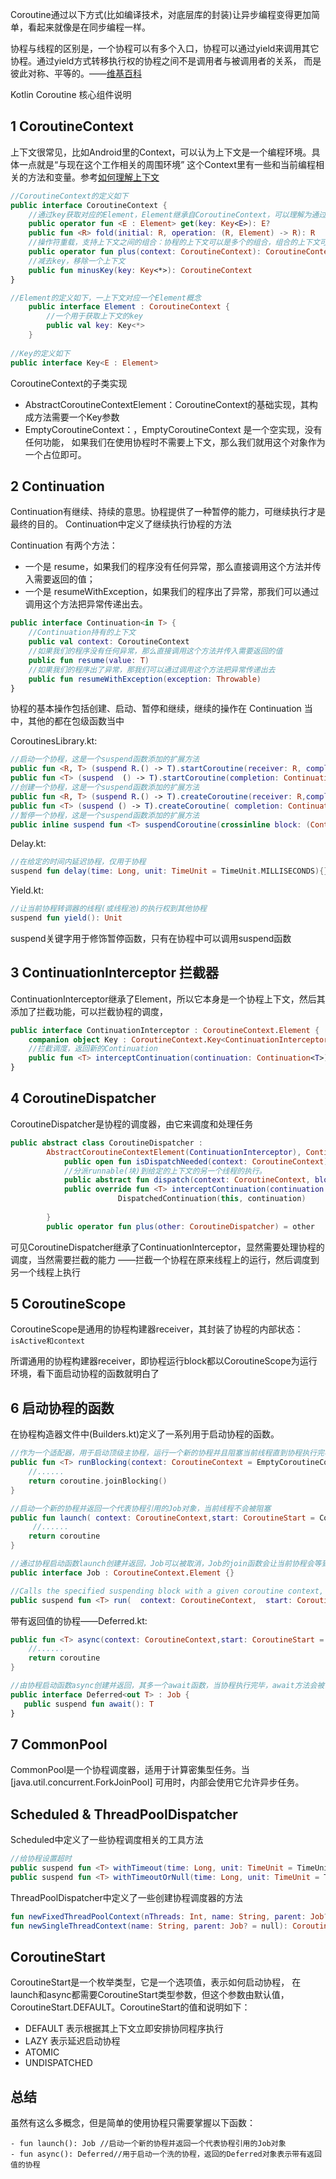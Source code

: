 Coroutine通过以下方式(比如编译技术，对底层库的封装)让异步编程变得更加简单，看起来就像是在同步编程一样。

协程与线程的区别是，一个协程可以有多个入口，协程可以通过yield来调用其它协程。通过yield方式转移执行权的协程之间不是调用者与被调用者的关系，
而是彼此对称、平等的。——[维基百科](https://zh.wikipedia.org/wiki/%E5%8D%8F%E7%A8%8B)


Kotlin Coroutine 核心组件说明

## 1 CoroutineContext

上下文很常见，比如Android里的Context，可以认为上下文是一个编程环境。具体一点就是“与现在这个工作相关的周围环境”
这个Context里有一些和当前编程相关的方法和变量。参考[如何理解上下文](https://www.zhihu.com/question/26387327)

```kotlin
//CoroutineContext的定义如下
public interface CoroutineContext {
    //通过key获取对应的Element，Element继承自CoroutineContext，可以理解为通过key获取对应的上下文
    public operator fun <E : Element> get(key: Key<E>): E?
    public fun <R> fold(initial: R, operation: (R, Element) -> R): R
    //操作符重载，支持上下文之间的组合：协程的上下文可以是多个的组合，组合的上下文可以通过 key 来获取。
    public operator fun plus(context: CoroutineContext): CoroutineContext
    //减去key，移除一个上下文
    public fun minusKey(key: Key<*>): CoroutineContext
}

//Element的定义如下，一上下文对应一个Element概念
    public interface Element : CoroutineContext {
        //一个用于获取上下文的key
        public val key: Key<*>
    }
    
//Key的定义如下
public interface Key<E : Element>
```

CoroutineContext的子类实现

- AbstractCoroutineContextElement：CoroutineContext的基础实现，其构成方法需要一个Key参数
- EmptyCoroutineContext：，EmptyCoroutineContext 是一个空实现，没有任何功能，
如果我们在使用协程时不需要上下文，那么我们就用这个对象作为一个占位即可。

## 2 Continuation

Continuation有继续、持续的意思。协程提供了一种暂停的能力，可继续执行才是最终的目的。
Continuation中定义了继续执行协程的方法

Continuation 有两个方法：

- 一个是 resume，如果我们的程序没有任何异常，那么直接调用这个方法并传入需要返回的值；
- 一个是 resumeWithException，如果我们的程序出了异常，那我们可以通过调用这个方法把异常传递出去。

```kotlin
public interface Continuation<in T> {
    //Continuation持有的上下文
    public val context: CoroutineContext
    //如果我们的程序没有任何异常，那么直接调用这个方法并传入需要返回的值
    public fun resume(value: T)
    //如果我们的程序出了异常，那我们可以通过调用这个方法把异常传递出去
    public fun resumeWithException(exception: Throwable)
}
```

协程的基本操作包括创建、启动、暂停和继续，继续的操作在 Continuation 当中，其他的都在包级函数当中

CoroutinesLibrary.kt:

```kotlin
//启动一个协程，这是一个suspend函数添加的扩展方法
public fun <R, T> (suspend R.() -> T).startCoroutine(receiver: R, completion: Continuation<T>)
public fun <T> (suspend  () -> T).startCoroutine(completion: Continuation<T>) {}
//创建一个协程，这是一个suspend函数添加的扩展方法
public fun <R, T> (suspend R.() -> T).createCoroutine(receiver: R,completion: Continuation<T>): Continuation<Unit> = SafeContinuation(createCoroutineUnchecked(receiver, completion), COROUTINE_SUSPENDED)
public fun <T> (suspend () -> T).createCoroutine( completion: Continuation<T>): Continuation<Unit> 
//暂停一个协程，这是一个suspend函数添加的扩展方法
public inline suspend fun <T> suspendCoroutine(crossinline block: (Continuation<T>) -> Unit): T
```

Delay.kt:

```kotlin
//在给定的时间内延迟协程，仅用于协程
suspend fun delay(time: Long, unit: TimeUnit = TimeUnit.MILLISECONDS){}
```

Yield.kt:
```kotlin
//让当前协程转调器的线程(或线程池)的执行权到其他协程
suspend fun yield(): Unit
```

suspend关键字用于修饰暂停函数，只有在协程中可以调用suspend函数

## 3 ContinuationInterceptor  拦截器

ContinuationInterceptor继承了Element，所以它本身是一个协程上下文，然后其添加了拦截功能，可以拦截协程的调度，

```kotlin
public interface ContinuationInterceptor : CoroutineContext.Element {
    companion object Key : CoroutineContext.Key<ContinuationInterceptor>
    //拦截调度，返回新的Continuation
    public fun <T> interceptContinuation(continuation: Continuation<T>): Continuation<T>
}
```

## 4 CoroutineDispatcher

CoroutineDispatcher是协程的调度器，由它来调度和处理任务

```kotlin
public abstract class CoroutineDispatcher :
        AbstractCoroutineContextElement(ContinuationInterceptor), ContinuationInterceptor {
            public open fun isDispatchNeeded(context: CoroutineContext): Boolean = true
            //分派runnable(块)到给定的上下文的另一个线程的执行。
            public abstract fun dispatch(context: CoroutineContext, block: Runnable)
            public override fun <T> interceptContinuation(continuation: Continuation<T>): Continuation<T> =
                        DispatchedContinuation(this, continuation)
                        
        }
        public operator fun plus(other: CoroutineDispatcher) = other
```

可见CoroutineDispatcher继承了ContinuationInterceptor，显然需要处理协程的调度，当然需要拦截的能力
——拦截一个协程在原来线程上的运行，然后调度到另一个线程上执行


##  5 CoroutineScope

CoroutineScope是通用的协程构建器receiver，其封装了协程的内部状态：`isActive和context`

所谓通用的协程构建器receiver，即协程运行block都以CoroutineScope为运行环境，看下面启动协程的函数就明白了


## 6 启动协程的函数

在协程构造器文件中(Builders.kt)定义了一系列用于启动协程的函数。

```kotlin
//作为一个适配器，用于启动顶级主协程，运行一个新的协程并且阻塞当前线程直到协程执行完毕， 当前线程可中断。
public fun <T> runBlocking(context: CoroutineContext = EmptyCoroutineContext, block: suspend CoroutineScope.() -> T): T {
    //......
    return coroutine.joinBlocking()
}

//启动一个新的协程并返回一个代表协程引用的Job对象，当前线程不会被阻塞
public fun launch( context: CoroutineContext,start: CoroutineStart = CoroutineStart.DEFAULT,block: suspend CoroutineScope.() -> Unit): Job {
     //......
    return coroutine
}

//通过协程启动函数launch创建并返回，Job可以被取消，Job的join函数会让当前协程会等到代表Job的协程运行完毕后再执行
public interface Job : CoroutineContext.Element {}

//Calls the specified suspending block with a given coroutine context, suspends until it completes, and returns the result.
public suspend fun <T> run(  context: CoroutineContext,  start: CoroutineStart = CoroutineStart.DEFAULT, block: suspend () -> T): T
```

带有返回值的协程——Deferred.kt:

```kotlin
public fun <T> async(context: CoroutineContext,start: CoroutineStart = CoroutineStart.DEFAULT,block: suspend CoroutineScope.() -> T): Deferred<T> {
    //......
    return coroutine
}

//由协程启动函数async创建并返回，其多一个await函数，当协程执行完毕，await方法会被调用并返回值(但并不是回调方式)
public interface Deferred<out T> : Job {
   public suspend fun await(): T
}
```

## 7 CommonPool

CommonPool是一个协程调度器，适用于计算密集型任务。当[java.util.concurrent.ForkJoinPool] 可用时，内部会使用它允许异步任务。

## Scheduled & ThreadPoolDispatcher

Scheduled中定义了一些协程调度相关的工具方法
```kotlin
//给协程设置超时
public suspend fun <T> withTimeout(time: Long, unit: TimeUnit = TimeUnit.MILLISECONDS, block: suspend () -> T): T {}
public suspend fun <T> withTimeoutOrNull(time: Long, unit: TimeUnit = TimeUnit.MILLISECONDS, block: suspend () -> T): T? {}
```

ThreadPoolDispatcher中定义了一些创建协程调度器的方法

```kotlin
fun newFixedThreadPoolContext(nThreads: Int, name: String, parent: Job? = null): CoroutineContext
fun newSingleThreadContext(name: String, parent: Job? = null): CoroutineContext
```

## CoroutineStart

CoroutineStart是一个枚举类型，它是一个选项值，表示如何启动协程，
在launch和async都需要CoroutineStart类型参数，但这个参数由默认值，
CoroutineStart.DEFAULT。CoroutineStart的值和说明如下：

- DEFAULT 表示根据其上下文立即安排协同程序执行
- LAZY 表示延迟启动协程
- ATOMIC
- UNDISPATCHED

## 总结

虽然有这么多概念，但是简单的使用协程只需要掌握以下函数：

```
- fun launch(): Job //启动一个新的协程并返回一个代表协程引用的Job对象
- fun async(): Deferred//用于启动一个洗的协程，返回的Deferred对象表示带有返回值的协程
```